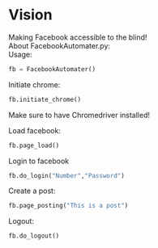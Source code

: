 # Vision
Making Facebook accessible to the blind!\
About FacebookAutomater.py:\
Usage:
```python
fb = FacebookAutomater()
```
Initiate chrome:
```python
fb.initiate_chrome()
```
Make sure to have Chromedriver installed!

Load facebook:
```python
fb.page_load()
```
Login to facebook
```python
fb.do_login("Number","Password")
```

Create a post:
```python
fb.page_posting("This is a post")
```

Logout:
```python
fb.do_logout()
```
